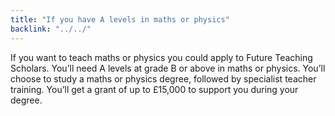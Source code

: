 ```yaml
---
title: "If you have A levels in maths or physics"
backlink: "../../"
---
```


If you want to teach maths or physics you could apply to Future Teaching Scholars. You’ll need A levels at grade B or above in maths or physics. You’ll choose to study a maths or physics degree, followed by specialist teacher training. You’ll get a grant of up to £15,000 to support you during your degree.
